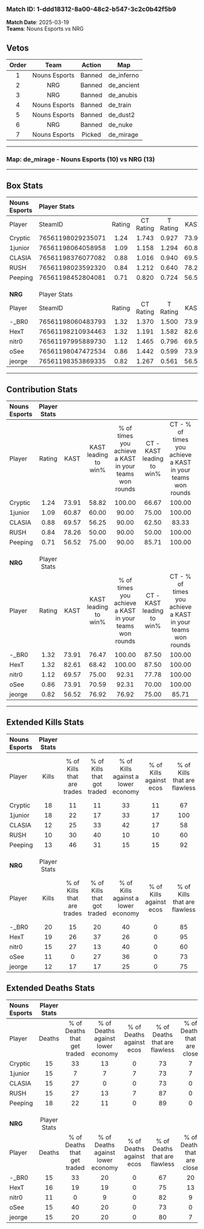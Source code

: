 ### Match ID: 1-ddd18312-8a00-48c2-b547-3c2c0b42f5b9  
**Match Date**: 2025-03-19  
**Teams**: Nouns Esports vs NRG  

## Vetos  

| Order | Team | Action | Map |
| :---: | :--: | :----: | --- |
| 1 | Nouns Esports | Banned | de_inferno |
| 2 | NRG | Banned | de_ancient |
| 3 | NRG | Banned | de_anubis |
| 4 | Nouns Esports | Banned | de_train |
| 5 | Nouns Esports | Banned | de_dust2 |
| 6 | NRG | Banned | de_nuke |
| 7 | Nouns Esports | Picked | de_mirage |

---  

### **Map**: de_mirage - Nouns Esports (10) vs NRG (13)  
---  

## Box Stats  

| **Nouns Esports** | Player Stats      |        |           |          |       |      |       |         |        |      |     |
| :- | :- | :-: | :-: | :-: | :-: | :-: | :-: | :-: | :-: | :-: | :-: |
| Player            | SteamID           | Rating | CT Rating | T Rating | KAST  | ADR  | Kills | Assists | Deaths | K/D  | HS% |
| Cryptic           | 76561198029235071 |  1.24  |   1.743   |  0.927   | 73.91 | 90.4 |  18   |    4    |   15   | 1.20 | 77  |
| 1junior           | 76561198064058958 |  1.09  |   1.158   |  1.294   | 60.87 | 73.9 |  18   |    5    |   15   | 1.20 | 44  |
| CLASIA            | 76561198376077082 |  0.88  |   1.016   |  0.940   | 69.57 | 57.7 |  12   |    6    |   15   | 0.80 | 41  |
| RUSH              | 76561198023592320 |  0.84  |   1.212   |  0.640   | 78.26 | 47.2 |  10   |    7    |   15   | 0.67 | 40  |
| Peeping           | 76561198452804081 |  0.71  |   0.820   |  0.724   | 56.52 | 48.3 |  13   |    3    |   18   | 0.72 | 46  |
|                   |                   |        |           |          |       |      |       |         |        |      |     |
|                   |                   |        |           |          |       |      |       |         |        |      |     |
|                   |                   |        |           |          |       |      |       |         |        |      |     |
| **NRG**           | Player Stats      |        |           |          |       |      |       |         |        |      |     |
| Player            | SteamID           | Rating | CT Rating | T Rating | KAST  | ADR  | Kills | Assists | Deaths | K/D  | HS% |
| -_BR0             | 76561198060483793 |  1.32  |   1.370   |  1.500   | 73.91 | 91.6 |  20   |    4    |   15   | 1.33 | 30  |
| HexT              | 76561198210934463 |  1.32  |   1.191   |  1.582   | 82.61 | 88.2 |  19   |    8    |   16   | 1.19 | 73  |
| nitr0             | 76561197995889730 |  1.12  |   1.465   |  0.796   | 69.57 | 70.0 |  15   |    3    |   11   | 1.36 | 73  |
| oSee              | 76561198047472534 |  0.86  |   1.442   |  0.599   | 73.91 | 56.5 |  11   |    3    |   15   | 0.73 | 27  |
| jeorge            | 76561198353869335 |  0.82  |   1.267   |  0.561   | 56.52 | 65.2 |  12   |    8    |   15   | 0.80 | 41  |
---  

## Contribution Stats  

| **Nouns Esports** | Player Stats |       |                      |                                                        |                           |                                                             |                          |                                                            |
| :- | :-: | :-: | :-: | :-: | :-: | :-: | :-: | :-: |
| Player            |    Rating    | KAST  | KAST leading to win% | % of times you achieve a KAST in your teams won rounds | CT - KAST leading to win% | CT - % of times you achieve a KAST in your teams won rounds | T - KAST leading to win% | T - % of times you achieve a KAST in your teams won rounds |
| Cryptic           |     1.24     | 73.91 |        58.82         |                         100.00                         |           66.67           |                           100.00                            |          50.00           |                           100.00                           |
| 1junior           |     1.09     | 60.87 |        60.00         |                         90.00                          |           75.00           |                           100.00                            |          42.86           |                           75.00                            |
| CLASIA            |     0.88     | 69.57 |        56.25         |                         90.00                          |           62.50           |                            83.33                            |          50.00           |                           100.00                           |
| RUSH              |     0.84     | 78.26 |        50.00         |                         90.00                          |           50.00           |                           100.00                            |          50.00           |                           75.00                            |
| Peeping           |     0.71     | 56.52 |        75.00         |                         90.00                          |           85.71           |                           100.00                            |          60.00           |                           75.00                            |
|                   |              |       |                      |                                                        |                           |                                                             |                          |                                                            |
|                   |              |       |                      |                                                        |                           |                                                             |                          |                                                            |
|                   |              |       |                      |                                                        |                           |                                                             |                          |                                                            |
| **NRG**           | Player Stats |       |                      |                                                        |                           |                                                             |                          |                                                            |
| Player            |    Rating    | KAST  | KAST leading to win% | % of times you achieve a KAST in your teams won rounds | CT - KAST leading to win% | CT - % of times you achieve a KAST in your teams won rounds | T - KAST leading to win% | T - % of times you achieve a KAST in your teams won rounds |
| -_BR0             |     1.32     | 73.91 |        76.47         |                         100.00                         |           87.50           |                           100.00                            |          66.67           |                           100.00                           |
| HexT              |     1.32     | 82.61 |        68.42         |                         100.00                         |           87.50           |                           100.00                            |          54.55           |                           100.00                           |
| nitr0             |     1.12     | 69.57 |        75.00         |                         92.31                          |           77.78           |                           100.00                            |          71.43           |                           83.33                            |
| oSee              |     0.86     | 73.91 |        70.59         |                         92.31                          |           70.00           |                           100.00                            |          71.43           |                           83.33                            |
| jeorge            |     0.82     | 56.52 |        76.92         |                         76.92                          |           75.00           |                            85.71                            |          80.00           |                           66.67                            |
---  

## Extended Kills Stats  

| **Nouns Esports** | Player Stats |                            |                            |                                    |                         |                              |                                 |                                       |                    |           |
| :- | :-: | :-: | :-: | :-: | :-: | :-: | :-: | :-: | :-: | :-: |
| Player            |    Kills     | % of Kills that are trades | % of Kills that got traded | % of Kills against a lower economy | % of Kills against ecos | % of Kills that are flawless | % of Kills that are close duels | % of Kills that are assisted by flash | Pistol Round Kills | AWP Kills |
| Cryptic           |      18      |             11             |             11             |                 33                 |           11            |              67              |               11                |                   0                   |         2          |     0     |
| 1junior           |      18      |             22             |             17             |                 33                 |           17            |             100              |                0                |                   0                   |         6          |     7     |
| CLASIA            |      12      |             25             |             33             |                 42                 |           17            |              58              |               17                |                   8                   |         0          |     0     |
| RUSH              |      10      |             30             |             40             |                 10                 |           10            |              60              |               20                |                   0                   |         1          |     0     |
| Peeping           |      13      |             46             |             31             |                 15                 |           15            |              92              |                8                |                  15                   |         1          |     0     |
|                   |              |                            |                            |                                    |                         |                              |                                 |                                       |                    |           |
|                   |              |                            |                            |                                    |                         |                              |                                 |                                       |                    |           |
|                   |              |                            |                            |                                    |                         |                              |                                 |                                       |                    |           |
| **NRG**           | Player Stats |                            |                            |                                    |                         |                              |                                 |                                       |                    |           |
| Player            |    Kills     | % of Kills that are trades | % of Kills that got traded | % of Kills against a lower economy | % of Kills against ecos | % of Kills that are flawless | % of Kills that are close duels | % of Kills that are assisted by flash | Pistol Round Kills | AWP Kills |
| -_BR0             |      20      |             15             |             20             |                 40                 |            0            |              85              |                5                |                   0                   |         0          |     0     |
| HexT              |      19      |             26             |             37             |                 26                 |            0            |              95              |                0                |                   5                   |         2          |     0     |
| nitr0             |      15      |             27             |             13             |                 40                 |            0            |              60              |                7                |                   7                   |         1          |     0     |
| oSee              |      11      |             0              |             27             |                 36                 |            0            |              73              |                0                |                   0                   |         1          |     6     |
| jeorge            |      12      |             17             |             17             |                 25                 |            0            |              75              |                0                |                   0                   |         2          |     0     |
## Extended Deaths Stats  

| **Nouns Esports** | Player Stats |                             |                                   |                          |                               |                            |                           |               |
| :- | :-: | :-: | :-: | :-: | :-: | :-: | :-: | :-: |
| Player            |    Deaths    | % of Deaths that get traded | % of Deaths against lower economy | % of Deaths against ecos | % of Deaths that are flawless | % of Deaths that are close | % of Deaths while blinded | Deaths to AWP |
| Cryptic           |      15      |             33              |                13                 |            0             |              73               |             7              |             0             |       0       |
| 1junior           |      15      |              7              |                 7                 |            7             |              73               |             7              |             0             |       2       |
| CLASIA            |      15      |             27              |                 0                 |            0             |              73               |             0              |             7             |       1       |
| RUSH              |      15      |             27              |                13                 |            7             |              87               |             0              |             7             |       0       |
| Peeping           |      18      |             22              |                11                 |            0             |              89               |             0              |             0             |       3       |
|                   |              |                             |                                   |                          |                               |                            |                           |               |
|                   |              |                             |                                   |                          |                               |                            |                           |               |
|                   |              |                             |                                   |                          |                               |                            |                           |               |
| **NRG**           | Player Stats |                             |                                   |                          |                               |                            |                           |               |
| Player            |    Deaths    | % of Deaths that get traded | % of Deaths against lower economy | % of Deaths against ecos | % of Deaths that are flawless | % of Deaths that are close | % of Deaths while blinded | Deaths to AWP |
| -_BR0             |      15      |             33              |                20                 |            0             |              67               |             20             |             0             |       2       |
| HexT              |      16      |             19              |                19                 |            0             |              75               |             13             |             0             |       4       |
| nitr0             |      11      |              0              |                 9                 |            0             |              82               |             9              |             0             |       0       |
| oSee              |      15      |             40              |                20                 |            0             |              73               |             0              |            20             |       0       |
| jeorge            |      15      |             20              |                20                 |            0             |              80               |             7              |             0             |       1       |
